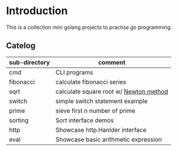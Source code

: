 # Introduction

This is a collection mini golang projects to practise *go* programming.

## Catelog

| sub-directory      | comment                                     |
| ------------------ | --------------------------------------------|
| cmd                | CLI programs                                |
| fibonacci          | calculate fibonacci series                  |
| sqrt               | calculate square root w/ [Newton method][1] |
| switch             | simple switch statement example             |
| prime              | sieve first n number of prime               |
| sorting            | Sort interface demos                        |
| http               | Showcase http.Hanlder interface             |
| eval               | Showcase basic arithmetic expression        |

[1]: https://en.wikipedia.org/wiki/Newton%27s_method
